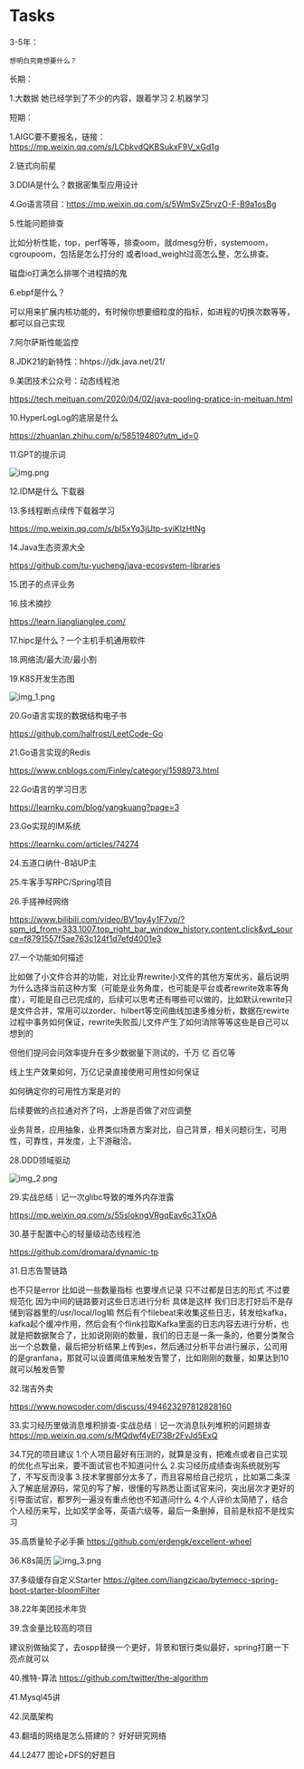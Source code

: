 # Tasks
3-5年：
    
    想明白究竟想要什么？
长期：

1.大数据
    她已经学到了不少的内容，跟着学习
2.机器学习
    
短期：

1.AIGC要不要报名，链接：https://mp.weixin.qq.com/s/LCbkvdQKBSukxF9V_xGd1g

2.链式向前星

3.DDIA是什么？数据密集型应用设计

4.Go语言项目：https://mp.weixin.qq.com/s/5WmSvZ5rvzO-F-B9a1osBg

5.性能问题排查

比如分析性能，top，perf等等，排查oom，就dmesg分析，systemoom，cgroupoom，包括是怎么打分的
或者load_weight过高怎么整，怎么排查。

磁盘io打满怎么排哪个进程搞的鬼

6.ebpf是什么？

可以用来扩展内核功能的，有时候你想要细粒度的指标，如进程的切换次数等等，都可以自己实现

7.阿尔萨斯性能监控

8.JDK21的新特性：hhtps://jdk.java.net/21/

9.美团技术公众号：动态线程池

https://tech.meituan.com/2020/04/02/java-pooling-pratice-in-meituan.html

10.HyperLogLog的底层是什么

https://zhuanlan.zhihu.com/p/58519480?utm_id=0

11.GPT的提示词

![img.png](img.png)

12.IDM是什么 下载器

13.多线程断点续传下载器学习

https://mp.weixin.qq.com/s/bI5xYq3jUtp-sviKlzHtNg

14.Java生态资源大全

https://github.com/tu-yucheng/java-ecosystem-libraries

15.团子的点评业务

16.技术摘抄

https://learn.lianglianglee.com/

17.hipc是什么？一个主机手机通用软件

18.网络流/最大流/最小割

19.K8S开发生态图

![img_1.png](img_1.png)

20.Go语言实现的数据结构电子书

https://github.com/halfrost/LeetCode-Go

21.Go语言实现的Redis

https://www.cnblogs.com/Finley/category/1598973.html

22.Go语言的学习日志

https://learnku.com/blog/yangkuang?page=3

23.Go实现的IM系统

https://learnku.com/articles/74274

24.五道口纳什-B站UP主

25.牛客手写RPC/Spring项目

26.手搓神经网络

https://www.bilibili.com/video/BV1py4y1F7vp/?spm_id_from=333.1007.top_right_bar_window_history.content.click&vd_source=f8791557f5ae763c124f1d7efd4001e3

27.一个功能如何描述

比如做了小文件合并的功能，对比业界rewrite小文件的其他方案优劣，最后说明为什么选择当前这种方案（可能是业务角度，也可能是平台或者rewrite效率等角度），可能是自己已完成的，后续可以思考还有哪些可以做的，比如默认rewrite只是文件合并，常用可以zorder、hilbert等空间曲线加速多维分析，数据在rewirte过程中事务如何保证，rewrite失败孤儿文件产生了如何消除等等这些是自己可以想到的

但他们提问会问效率提升在多少数据量下测试的，千万 亿 百亿等

线上生产效果如何，万亿记录直接使用可用性如何保证

如何确定你的可用性方案是对的

后续要做的点拉通对齐了吗，上游是否做了对应调整

业务背景，应用抽象，业界类似场景方案对比，自己背景，相关问题衍生，可用性，可靠性，并发度，上下游融洽。


28.DDD领域驱动

![img_2.png](img_2.png)

29.实战总结｜记一次glibc导致的堆外内存泄露

https://mp.weixin.qq.com/s/55slokngVRgqEav6c3TxOA

30.基于配置中心的轻量级动态线程池

https://github.com/dromara/dynamic-tp

31.日志告警链路

也不只是error 比如说一些数量指标 也要埋点记录 只不过都是日志的形式 不过要规范化 因为中间的链路要对这些日志进行分析 具体是这样 我们日志打好后不是存储到容器里的/usr/local/log嘛 然后有个filebeat来收集这些日志，转发给kafka，kafka起个缓冲作用，然后会有个flink拉取Kafka里面的日志内容去进行分析，也就是把数据聚合了，比如说刚刚的数量，我们的日志是一条一条的，他要分类聚合出一个总数量，最后把分析结果上传到es，然后通过分析平台进行展示，公司用的是granfana，那就可以设置阈值来触发告警了，比如刚刚的数量，如果达到10就可以触发告警
    
32.瑞吉外卖

https://www.nowcoder.com/discuss/494623297812828160

33.实习经历里做消息堆积排查-实战总结｜记一次消息队列堆积的问题排查
https://mp.weixin.qq.com/s/MQdwf4yEl73Br2FvJd5ExQ

34.T兄的项目建议
1.个人项目最好有压测的，就算是没有，把难点或者自己实现的优化点写出来，要不面试官也不知道问什么 
2.实习经历成绩查询系统就别写了，不写反而没事 
3.技术掌握部分太多了，而且容易给自己挖坑 ，比如第二条深入了解底层源码，常见的写了解，很懂的写熟悉让面试官来问，突出层次才更好的引导面试官，都罗列一遍没有重点他也不知道问什么 
4.个人评价太简陋了，结合个人经历来写，比如奖学金等，英语六级等，最后一条删掉，目前是秋招不是找实习

35.高质量轮子必手撕
https://github.com/erdengk/excellent-wheel

36.K8s简历
![img_3.png](img_3.png)

37.多级缓存自定义Starter
https://gitee.com/liangzicao/bytemecc-spring-boot-starter-bloomFilter

38.22年美团技术年货

39.含金量比较高的项目

建议别做抽奖了，去ospp替换一个更好，背景和银行类似最好，spring打磨一下亮点就可以

40.推特-算法
https://github.com/twitter/the-algorithm

41.Mysql45讲

42.凤凰架构

43.翻墙的网络是怎么搭建的？ 好好研究网络

44.L2477 图论+DFS的好题目
